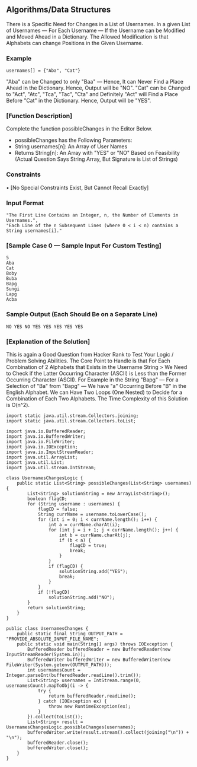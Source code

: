 ## Algorithms/Data Structures

There is a Specific Need for Changes in a List of Usernames. In a given List of Usernames — For Each Username — If the Username can be Modified and Moved Ahead in a Dictionary. The Allowed Modification is that Alphabets can change Positions in the Given Username.

### Example

`usernames[] = {"Aba", "Cat"}`
 
"Aba" can be Changed to only "Baa" — Hence, It can Never Find a Place Ahead in the Dictionary. Hence, Output will be "NO". "Cat" can be Changed to "Act", "Atc", "Tca", "Tac", "Cta" and Definitely "Act" will Find a Place Before "Cat" in the Dictionary. Hence, Output will be "YES".

### [Function Description]

Complete the function possibleChanges in the Editor Below.
 
- possibleChanges has the Following Parameters:
- String usernames[n]: An Array of User Names 
- Returns String[n]: An Array with "YES" or "NO" Based on Feasibility
(Actual Question Says String Array, But Signature is List of Strings)


### Constraints
• [No Special Constraints Exist, But Cannot Recall Exactly]


### Input Format 
```
"The First Line Contains an Integer, n, the Number of Elements in Usernames.",
"Each Line of the n Subsequent Lines (where 0 < i < n) contains a String usernames[i]."        
```

### [Sample Case 0 — Sample Input For Custom Testing]         
```
5
Aba
Cat
Boby
Buba
Bapg
Sungi
Lapg
Acba
```

### Sample Output (Each Should Be on a Separate Line) 
`NO YES NO YES YES YES YES YES`
   
 
### [Explanation of the Solution]

This is again a Good Question from Hacker Rank to Test Your Logic / Problem Solving Abilities. The Core Point to Handle is that For Each Combination of 2 Alphabets that Exists in the Username String > We Need to Check if the Latter Occurring Character (ASCII) is Less than the Former Occurring Character (ASCII). For Example in the String "Bapg" — For a Selection of "Ba" from "Bapg" — We have "a" Occurring Before "B" in the English Alphabet. We can Have Two Loops (One Nested) to Decide for a Combination of Each Two Alphabets. The Time Complexity of this Solution is O(n^2).


```
import static java.util.stream.Collectors.joining;
import static java.util.stream.Collectors.toList;

import java.io.BufferedReader;
import java.io.BufferedWriter;
import java.io.FileWriter;
import java.io.IOException;
import java.io.InputStreamReader;
import java.util.ArrayList;
import java.util.List;
import java.util.stream.IntStream;

class UsernamesChangesLogic {
    public static List<String> possibleChanges(List<String> usernames) {
        List<String> solutionString = new ArrayList<String>();
        boolean flagCD;
        for (String username : usernames) {
            flagCD = false;
            String currName = username.toLowerCase();
            for (int i = 0; i < currName.length(); i++) {
                int a = currName.charAt(i);
                for (int j = i + 1; j < currName.length(); j++) {
                    int b = currName.charAt(j);
                    if (b < a) {
                        flagCD = true;
                        break;
                    }
                }
                if (flagCD) {
                    solutionString.add("YES");
                    break;
                }
            }
            if (!flagCD)
                solutionString.add("NO");
        }
        return solutionString;
    }
}

public class UsernamesChanges {
    public static final String OUTPUT_PATH = "PROVIDE_ABSOLUTE_INPUT_FILE_NAME";
    public static void main(String[] args) throws IOException {
        BufferedReader bufferedReader = new BufferedReader(new InputStreamReader(System.in));
        BufferedWriter bufferedWriter = new BufferedWriter(new FileWriter(System.getenv(OUTPUT_PATH)));
        int usernamesCount = Integer.parseInt(bufferedReader.readLine().trim());
        List<String> usernames = IntStream.range(0, usernamesCount).mapToObj(i -> {
            try {
                return bufferedReader.readLine();
            } catch (IOException ex) {
                throw new RuntimeException(ex);
            }
        }).collect(toList());
        List<String> result = UsernamesChangesLogic.possibleChanges(usernames);
        bufferedWriter.write(result.stream().collect(joining("\n")) + "\n");
        bufferedReader.close();
        bufferedWriter.close();
    }
}
```
